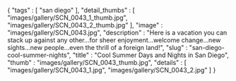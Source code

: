 {
  "tags" : [
              "san diego"
            ],
  "detail_thumbs" : [
                       "images/gallery/SCN_0043_1_thumb.jpg",
                       "images/gallery/SCN_0043_2_thumb.jpg"
                     ],
  "image" : "images/gallery/SCN_0043.jpg",
  "description" : "Here is a vacation you can stack up against any other...for sheer enjoyment...welcome change...new sights...new people...even the thrill of a foreign land!",
  "slug" : "san-diego-cool-summer-nights",
  "title" : "Cool Summer Days and Nights in San Diego",
  "thumb" : "images/gallery/SCN_0043_thumb.jpg",
  "details" : [
                 "images/gallery/SCN_0043_1.jpg",
                 "images/gallery/SCN_0043_2.jpg"
               ]
}
